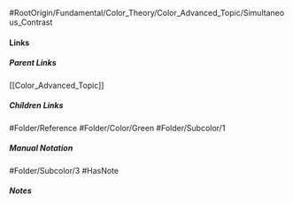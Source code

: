 #RootOrigin/Fundamental/Color_Theory/Color_Advanced_Topic/Simultaneous_Contrast
#### Links
##### Parent Links
[[Color_Advanced_Topic]]
##### Children Links
#Folder/Reference
#Folder/Color/Green
#Folder/Subcolor/1
##### Manual Notation
#Folder/Subcolor/3
#HasNote
##### Notes
